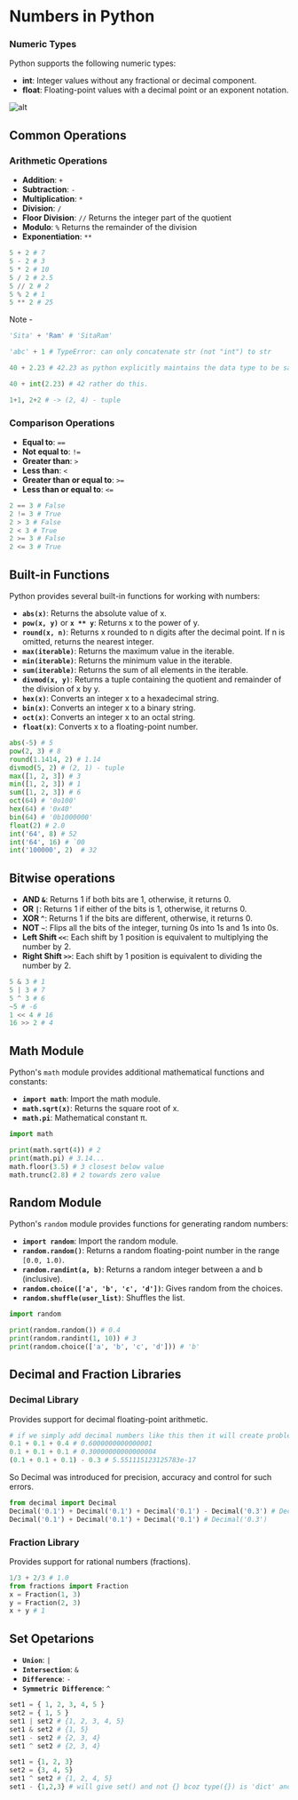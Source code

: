 # Numbers in Python

### Numeric Types

Python supports the following numeric types:

- **int**: Integer values without any fractional or decimal component.
- **float**: Floating-point values with a decimal point or an exponent notation.

![alt](https://th.bing.com/th/id/OIP.t_i3btxR5fPlJtl71_UikAHaD4?rs=1&pid=ImgDetMain)

## Common Operations

### Arithmetic Operations

- **Addition**: `+` 
- **Subtraction**: `-`
- **Multiplication**: `*`
- **Division**: `/`
- **Floor Division**: `//` Returns the integer part of the quotient
- **Modulo**: `%` Returns the remainder of the division
- **Exponentiation**: `**`
```python
5 + 2 # 7
5 - 2 # 3
5 * 2 # 10
5 / 2 # 2.5
5 // 2 # 2
5 % 2 # 1
5 ** 2 # 25
```
Note - 
```python
'Sita' + 'Ram' # 'SitaRam'

'abc' + 1 # TypeError: can only concatenate str (not "int") to str

40 + 2.23 # 42.23 as python explicitly maintains the data type to be same but avoid to do so.

40 + int(2.23) # 42 rather do this.

1+1, 2+2 # -> (2, 4) - tuple
```

### Comparison Operations

- **Equal to**: `==`
- **Not equal to**: `!=`
- **Greater than**: `>`
- **Less than**: `<`
- **Greater than or equal to**: `>=`
- **Less than or equal to**: `<=`
```python
2 == 3 # False
2 != 3 # True
2 > 3 # False
2 < 3 # True
2 >= 3 # False
2 <= 3 # True
```

## Built-in Functions

Python provides several built-in functions for working with numbers:

- **`abs(x)`**: Returns the absolute value of x.
- **`pow(x, y)`** or **`x ** y`**: Returns x to the power of y.
- **`round(x, n)`**: Returns x rounded to n digits after the decimal point. If n is omitted, returns the nearest integer.
- **`max(iterable)`**: Returns the maximum value in the iterable.
- **`min(iterable)`**: Returns the minimum value in the iterable.
- **`sum(iterable)`**: Returns the sum of all elements in the iterable.
- **`divmod(x, y)`**: Returns a tuple containing the quotient and remainder of the division of x by y.
- **`hex(x)`**: Converts an integer x to a hexadecimal string.
- **`bin(x)`**: Converts an integer x to a binary string.
- **`oct(x)`**: Converts an integer x to an octal string.
- **`float(x)`**: Converts x to a floating-point number.
```python
abs(-5) # 5
pow(2, 3) # 8
round(1.1414, 2) # 1.14 
divmod(5, 2) # (2, 1) - tuple
max([1, 2, 3]) # 3
min([1, 2, 3]) # 1
sum([1, 2, 3]) # 6
oct(64) # '0o100'
hex(64) # '0x40'
bin(64) # '0b1000000'
float(2) # 2.0
int('64', 8) # 52
int('64', 16) # `00
int('100000', 2)  # 32
```

## Bitwise operations
- **AND `&`**: Returns 1 if both bits are 1, otherwise, it returns 0.
- **OR `|`**: Returns 1 if either of the bits is 1, otherwise, it returns 0.
- **XOR `^`**: Returns 1 if the bits are different, otherwise, it returns 0.
- **NOT `~`**: Flips all the bits of the integer, turning 0s into 1s and 1s into 0s.
- **Left Shift `<<`**: Each shift by 1 position is equivalent to multiplying the number by 2.
- **Right Shift `>>`**: Each shift by 1 position is equivalent to dividing the number by 2.
```python
5 & 3 # 1
5 | 3 # 7
5 ^ 3 # 6
~5 # -6
1 << 4 # 16
16 >> 2 # 4
```

## Math Module

Python's `math` module provides additional mathematical functions and constants:

- **`import math`**: Import the math module.
- **`math.sqrt(x)`**: Returns the square root of x.
- **`math.pi`**: Mathematical constant π.
```python
import math

print(math.sqrt(4)) # 2 
print(math.pi) # 3.14...
math.floor(3.5) # 3 closest below value
math.trunc(2.8) # 2 towards zero value  
```

## Random Module

Python's `random` module provides functions for generating random numbers:

- **`import random`**: Import the random module.
- **`random.random()`**: Returns a random floating-point number in the range `[0.0, 1.0)`.
- **`random.randint(a, b)`**: Returns a random integer between a and b (inclusive).
- **`random.choice(['a', 'b', 'c', 'd'])`**: Gives random from the choices.
- **`random.shuffle(user_list)`**: Shuffles the list.
```python
import random

print(random.random()) # 0.4
print(random.randint(1, 10)) # 3
print(random.choice(['a', 'b', 'c', 'd'])) # 'b'
```

## Decimal and Fraction Libraries

### Decimal Library

Provides support for decimal floating-point arithmetic.
```python
# if we simply add decimal numbers like this then it will create problem due floating-point precision errors.
0.1 + 0.1 + 0.4 # 0.6000000000000001
0.1 + 0.1 + 0.1 # 0.30000000000000004
(0.1 + 0.1 + 0.1) - 0.3 # 5.551115123125783e-17
```
So Decimal was introduced for precision, accuracy and control for such errors.
```python
from decimal import Decimal 
Decimal('0.1') + Decimal('0.1') + Decimal('0.1') - Decimal('0.3') # Decimal('0.0')
Decimal('0.1') + Decimal('0.1') + Decimal('0.1') # Decimal('0.3')
```

### Fraction Library

Provides support for rational numbers (fractions).
```python
1/3 + 2/3 # 1.0
from fractions import Fraction
x = Fraction(1, 3)
y = Fraction(2, 3)
x + y # 1
```

## Set Opetarions

- **`Union`**: `|`
- **`Intersection`**: `&`
- **`Difference`**: `-`
- **`Symmetric Difference`**: `^`
```python
set1 = { 1, 2, 3, 4, 5 }
set2 = { 1, 5 } 
set1 | set2 # {1, 2, 3, 4, 5}
set1 & set2 # {1, 5}
set1 - set2 # {2, 3, 4}
set1 ^ set2 # {2, 3, 4}

set1 = {1, 2, 3}
set2 = {3, 4, 5}
set1 ^ set2 # {1, 2, 4, 5}
set1 - {1,2,3} # will give set() and not {} bcoz type({}) is 'dict' and type(set1) is 'set'
```
